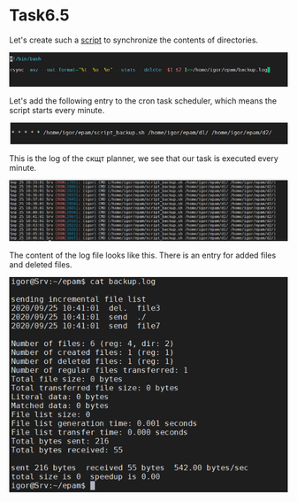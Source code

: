 ﻿# Task6.5

Let's create such a <a href="source%2Fscript_backup.sh" target="_blank">script</a> to synchronize the contents of directories.


![](images/Screenshot_4.png)

Let's add the following entry to the cron task scheduler, which means the script starts every minute.

![](images/Screenshot_1.png)


This is the log of the скщт planner, we see that our task is executed every minute.

![](images/Screenshot_5.png)

The content of the log file looks like this. There is an entry for added files and deleted files.

![](images/Screenshot_3.png)